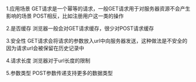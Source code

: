 

1.应用场景
GET请求是一个幂等的请求，一般GET请求用于对服务器资源不会产生影响的场景
POST相反，比如注册用户这一类的操作

2.是否缓存
浏览器一般会对GET请求缓存，很少对POST请求缓存

3.安全性
GET请求会将请求的参数放入url中向服务器发送，这种做法是不安全的
因为请求url会被保留在历史记录中

4.请求长度
浏览器对于url长度的限制

5.参数类型
POST参数传递支持更多的数据类型
